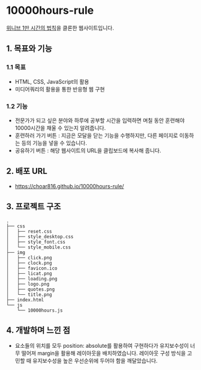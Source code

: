 # 10000hours-rule
[위니브 1만 시간의 법칙](http://paullab.co.kr/10000hours.html)을 클론한 웹사이트입니다.

## 1. 목표와 기능
### 1.1 목표
- HTML, CSS, JavaScript의 활용
- 미디어쿼리의 활용을 통한 반응형 웹 구현

### 1.2 기능
- 전문가가 되고 싶은 분야와 하루에 공부할 시간을 입력하면 며칠 동안 훈련해야 10000시간을 채울 수 있는지 알려줍니다.
- 훈련하러 가기 버튼 : 지금은 모달을 닫는 기능을 수행하지만, 다른 페이지로 이동하는 등의 기능을 넣을 수 있습니다.
- 공유하기 버튼 : 해당 웹사이트의 URL을 클립보드에 복사해 줍니다.

## 2. 배포 URL
- https://choar816.github.io/10000hours-rule/

## 3. 프로젝트 구조
```
.
├── css
│   ├── reset.css
│   ├── style_desktop.css
│   ├── style_font.css
│   └── style_mobile.css
├── img
│   ├── click.png
│   ├── clock.png
│   ├── favicon.ico
│   ├── licat.png
│   ├── loading.png
│   ├── logo.png
│   ├── quotes.png
│   └── title.png
├── index.html
└── js
    └── 10000hours.js

```

## 4. 개발하며 느낀 점
- 요소들의 위치를 모두 position: absolute를 활용하여 구현하다가 유지보수성이 너무 떨어져 margin을 활용해 레이아웃을 배치하였습니다.
레이아웃 구성 방식을 고민할 때 유지보수성을 높은 우선순위에 두어야 함을 깨달았습니다.
